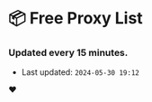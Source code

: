 # :package: Free Proxy List
### Updated every 15 minutes.

- Last updated: `2024-05-30 19:12`

:heart:
